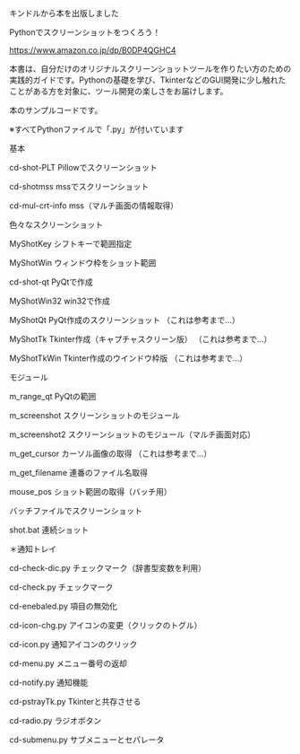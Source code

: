 キンドルから本を出版しました

Pythonでスクリーンショットをつくろう！

https://www.amazon.co.jp/dp/B0DP4QGHC4

本書は、自分だけのオリジナルスクリーンショットツールを作りたい方のための実践的ガイドです。Pythonの基礎を学び、TkinterなどのGUI開発に少し触れたことがある方を対象に、ツール開発の楽しさをお届けします。

本のサンプルコードです。





※すべてPythonファイルで「.py」が付いています


基本

cd-shot-PLT Pillowでスクリーンショット

cd-shotmss mssでスクリーンショット

cd-mul-crt-info mss（マルチ画面の情報取得）

色々なスクリーンショット

MyShotKey シフトキーで範囲指定

MyShotWin ウィンドウ枠をショット範囲

cd-shot-qt PyQtで作成

MyShotWin32 win32で作成

MyShotQt PyQt作成のスクリーンショット
（これは参考まで…）

MyShotTk Tkinter作成（キャプチャスクリーン版）
（これは参考まで…）

MyShotTkWin Tkinter作成のウインドウ枠版
（これは参考まで…）


モジュール

m_range_qt PyQtの範囲

m_screenshot スクリーンショットのモジュール

m_screenshot2 スクリーンショットのモジュール（マルチ画面対応）

m_get_cursor カーソル画像の取得
（これは参考まで…）

m_get_filename 連番のファイル名取得


mouse_pos ショット範囲の取得（バッチ用）

バッチファイルでスクリーンショット

shot.bat 連続ショット



＊通知トレイ

cd-check-dic.py     チェックマーク（辞書型変数を利用）

cd-check.py         チェックマーク

cd-enebaled.py      項目の無効化

cd-icon-chg.py      アイコンの変更（クリックのトグル）

cd-icon.py          通知アイコンのクリック

cd-menu.py          メニュー番号の返却

cd-notify.py        通知機能

cd-pstrayTk.py      Tkinterと共存させる

cd-radio.py         ラジオボタン

cd-submenu.py       サブメニューとセパレータ

